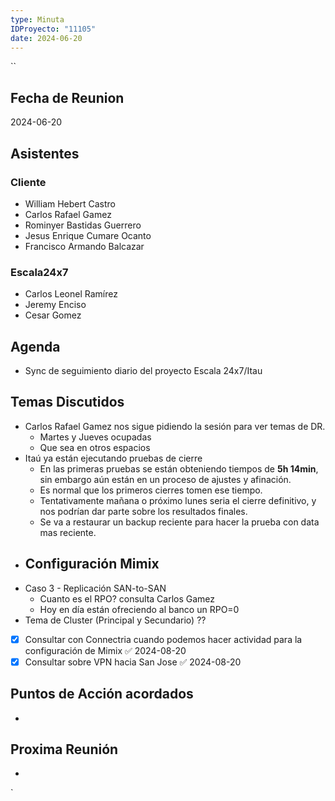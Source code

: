 ```yaml
---
type: Minuta
IDProyecto: "11105"
date: 2024-06-20
---
```

``

## Fecha de Reunion
2024-06-20

## Asistentes

### Cliente
* William Hebert Castro
* Carlos Rafael Gamez
* Rominyer Bastidas Guerrero
* Jesus Enrique Cumare Ocanto
* Francisco Armando Balcazar
### Escala24x7
- Carlos Leonel Ramírez
- Jeremy Enciso
- Cesar Gomez
## Agenda
* Sync de seguimiento diario del proyecto Escala 24x7/Itau
## Temas Discutidos
- Carlos Rafael Gamez nos sigue pidiendo la sesión para ver temas de DR.
	- Martes y Jueves ocupadas
	- Que sea en otros espacios
- Itaú ya están ejecutando pruebas de cierre
	- En las primeras pruebas se están obteniendo tiempos de **5h 14min**, sin embargo aún están en un proceso de ajustes y afinación.
	- Es normal que los primeros cierres tomen ese tiempo.
	- Tentativamente mañana o próximo lunes seria el cierre definitivo, y nos podrían dar parte sobre los resultados finales.
	- Se va a restaurar un backup reciente para hacer la prueba con data mas reciente.
- Configuración Mimix
	- 
- Caso 3 - Replicación SAN-to-SAN
	- Cuanto es el RPO? consulta Carlos Gamez
	- Hoy en día están ofreciendo al banco un RPO=0
- Tema de Cluster (Principal y Secundario) ??

- [x] Consultar con Connectria cuando podemos hacer actividad para la configuración de Mimix ✅ 2024-08-20
- [x] Consultar sobre VPN hacia San Jose ✅ 2024-08-20

## Puntos de Acción acordados
*  

## Proxima Reunión
*   


`